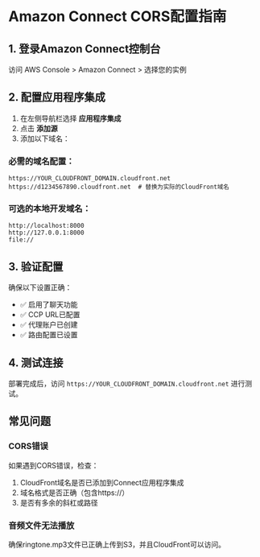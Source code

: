 # Amazon Connect CORS配置指南

## 1. 登录Amazon Connect控制台

访问 AWS Console > Amazon Connect > 选择您的实例

## 2. 配置应用程序集成

1. 在左侧导航栏选择 **应用程序集成**
2. 点击 **添加源**
3. 添加以下域名：

### 必需的域名配置：
```
https://YOUR_CLOUDFRONT_DOMAIN.cloudfront.net
https://d1234567890.cloudfront.net  # 替换为实际的CloudFront域名
```

### 可选的本地开发域名：
```
http://localhost:8000
http://127.0.0.1:8000
file://
```

## 3. 验证配置

确保以下设置正确：
- ✅ 启用了聊天功能
- ✅ CCP URL已配置
- ✅ 代理账户已创建
- ✅ 路由配置已设置

## 4. 测试连接

部署完成后，访问 `https://YOUR_CLOUDFRONT_DOMAIN.cloudfront.net` 进行测试。

## 常见问题

### CORS错误
如果遇到CORS错误，检查：
1. CloudFront域名是否已添加到Connect应用程序集成
2. 域名格式是否正确（包含https://）
3. 是否有多余的斜杠或路径

### 音频文件无法播放
确保ringtone.mp3文件已正确上传到S3，并且CloudFront可以访问。